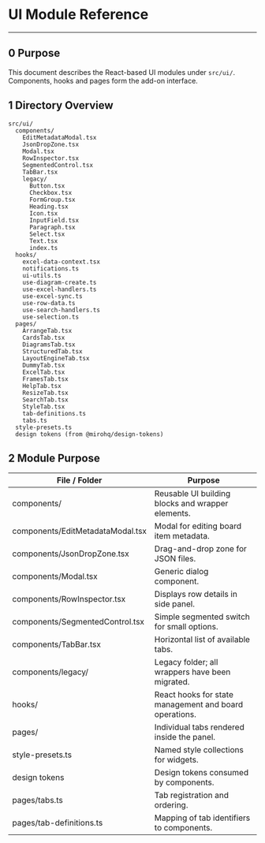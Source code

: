 # UI Module Reference

---

## 0 Purpose

This document describes the React-based UI modules under `src/ui/`. Components,
hooks and pages form the add-on interface.

## 1 Directory Overview

```
src/ui/
  components/
    EditMetadataModal.tsx
    JsonDropZone.tsx
    Modal.tsx
    RowInspector.tsx
    SegmentedControl.tsx
    TabBar.tsx
    legacy/
      Button.tsx
      Checkbox.tsx
      FormGroup.tsx
      Heading.tsx
      Icon.tsx
      InputField.tsx
      Paragraph.tsx
      Select.tsx
      Text.tsx
      index.ts
  hooks/
    excel-data-context.tsx
    notifications.ts
    ui-utils.ts
    use-diagram-create.ts
    use-excel-handlers.ts
    use-excel-sync.ts
    use-row-data.ts
    use-search-handlers.ts
    use-selection.ts
  pages/
    ArrangeTab.tsx
    CardsTab.tsx
    DiagramsTab.tsx
    StructuredTab.tsx
    LayoutEngineTab.tsx
    DummyTab.tsx
    ExcelTab.tsx
    FramesTab.tsx
    HelpTab.tsx
    ResizeTab.tsx
    SearchTab.tsx
    StyleTab.tsx
    tab-definitions.ts
    tabs.ts
  style-presets.ts
  design tokens (from @mirohq/design-tokens)
```

## 2 Module Purpose

| File / Folder                    | Purpose                                                |
| -------------------------------- | ------------------------------------------------------ |
| components/                      | Reusable UI building blocks and wrapper elements.      |
| components/EditMetadataModal.tsx | Modal for editing board item metadata.                 |
| components/JsonDropZone.tsx      | Drag-and-drop zone for JSON files.                     |
| components/Modal.tsx             | Generic dialog component.                              |
| components/RowInspector.tsx      | Displays row details in side panel.                    |
| components/SegmentedControl.tsx  | Simple segmented switch for small options.             |
| components/TabBar.tsx            | Horizontal list of available tabs.                     |
| components/legacy/               | Legacy folder; all wrappers have been migrated.        |
| hooks/                           | React hooks for state management and board operations. |
| pages/                           | Individual tabs rendered inside the panel.             |
| style-presets.ts                 | Named style collections for widgets.                   |
| design tokens                    | Design tokens consumed by components.                  |
| pages/tabs.ts                    | Tab registration and ordering.                         |
| pages/tab-definitions.ts         | Mapping of tab identifiers to components.              |
